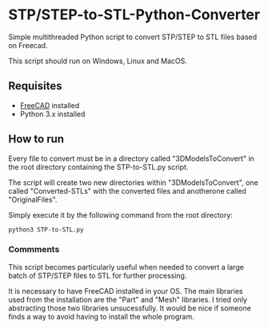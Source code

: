 # STP/STEP-to-STL-Python-Converter
Simple multithreaded Python script to convert STP/STEP to STL files based on Freecad.

This script should run on Windows, Linux and MacOS.

## Requisites

- [FreeCAD](https://www.freecadweb.org/downloads.php) installed
- Python 3.x installed

## How to run
Every file to convert must be in a directory called "3DModelsToConvert" in the root directory containing the STP-to-STL.py script. 

The script will create two new directories within "3DModelsToConvert", one called "Converted-STLs" with the converted files and anotherone called "OriginalFiles".

Simply execute it by the following command from the root directory:
```
python3 STP-to-STL.py
```

### Commments
This script becomes particularly useful when needed to convert a large batch of STP/STEP files to STL for further processing.

It is necessary to have FreeCAD installed in your OS. The main libraries used from the installation are the "Part" and "Mesh" libraries. I tried only abstracting those two libraries unsucessfully. It would be nice if someone finds a way to avoid having to install the whole program.
